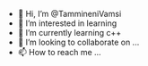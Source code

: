 - 👋 Hi, I’m @TammineniVamsi
- 👀 I’m interested in learning
- 🌱 I’m currently learning c++
- 💞️ I’m looking to collaborate on ...
- 📫 How to reach me ...

<!---
TammineniVamsi/TammineniVamsi is a ✨ special ✨ repository because its `README.md` (this file) appears on your GitHub profile.
You can click the Preview link to take a look at your changes.
--->
